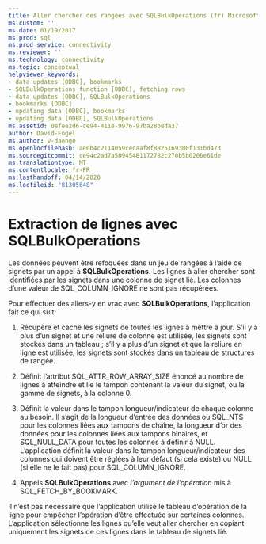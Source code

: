 ```yaml
---
title: Aller chercher des rangées avec SQLBulkOperations (fr) Microsoft Docs
ms.custom: ''
ms.date: 01/19/2017
ms.prod: sql
ms.prod_service: connectivity
ms.reviewer: ''
ms.technology: connectivity
ms.topic: conceptual
helpviewer_keywords:
- data updates [ODBC], bookmarks
- SQLBulkOperations function [ODBC], fetching rows
- data updates [ODBC], SQLBulkOperations
- bookmarks [ODBC]
- updating data [ODBC], bookmarks
- updating data [ODBC], SQLBulkOperations
ms.assetid: 0efee2d6-ce94-411e-9976-97ba28b8da37
author: David-Engel
ms.author: v-daenge
ms.openlocfilehash: ae0b4c2114059cecaaf8f8825169300f131bd473
ms.sourcegitcommit: ce94c2ad7a50945481172782c270b5b0206e61de
ms.translationtype: MT
ms.contentlocale: fr-FR
ms.lasthandoff: 04/14/2020
ms.locfileid: "81305648"
---
```

# <a name="fetching-rows-with-sqlbulkoperations"></a>Extraction de lignes avec SQLBulkOperations
Les données peuvent être refoquées dans un jeu de rangées à l’aide de signets par un appel à **SQLBulkOperations.** Les lignes à aller chercher sont identifiées par les signets dans une colonne de signet lié. Les colonnes d’une valeur de SQL_COLUMN_IGNORE ne sont pas récupérées.  
  
 Pour effectuer des allers-y en vrac avec **SQLBulkOperations**, l’application fait ce qui suit:  
  
1.  Récupère et cache les signets de toutes les lignes à mettre à jour. S’il y a plus d’un signet et une reliure de colonne est utilisée, les signets sont stockés dans un tableau ; s’il y a plus d’un signet et que la reliure en ligne est utilisée, les signets sont stockés dans un tableau de structures de rangée.  
  
2.  Définit l’attribut SQL_ATTR_ROW_ARRAY_SIZE énoncé au nombre de lignes à atteindre et lie le tampon contenant la valeur du signet, ou la gamme de signets, à la colonne 0.  
  
3.  Définit la valeur dans le tampon longueur/indicateur de chaque colonne au besoin. Il s’agit de la longueur d’entrée des données ou SQL_NTS pour les colonnes liées aux tampons de chaîne, la longueur d’or des données pour les colonnes liées aux tampons binaires, et SQL_NULL_DATA pour toutes les colonnes à définir à NULL. L’application définit la valeur dans le tampon longueur/indicateur des colonnes qui doivent être réglées à leur défaut (si cela existe) ou NULL (si elle ne le fait pas) pour SQL_COLUMN_IGNORE.  
  
4.  Appels **SQLBulkOperations** avec *l’argument de l’opération* mis à SQL_FETCH_BY_BOOKMARK.  
  
 Il n’est pas nécessaire que l’application utilise le tableau d’opération de la ligne pour empêcher l’opération d’être effectuée sur certaines colonnes. L’application sélectionne les lignes qu’elle veut aller chercher en copiant uniquement les signets de ces lignes dans le tableau de signets lié.
